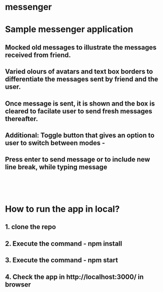 # messenger

# Sample messenger application ##

## Mocked old messages to illustrate the messages received from friend. 
## Varied olours of avatars and text box borders to differentiate the messages sent by friend and the user.
## Once message is sent, it is shown and the box is cleared to facilate user to send fresh messages thereafter.

## Additional: Toggle button that gives an option to user to switch between modes - 
## Press enter to send message or to include new line break, while typing message 

\
&nbsp;
\
&nbsp;

# How to run the app in local?

## 1. clone the repo
## 2. Execute the command - npm install
## 3. Execute the command - npm start
## 4. Check the app in http://localhost:3000/ in browser

